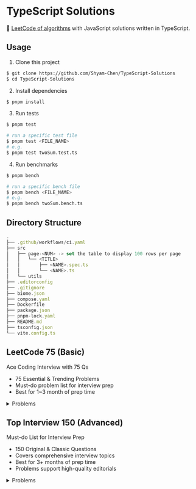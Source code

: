 # TypeScript Solutions

🐳 [LeetCode of algorithms](https://leetcode.com/problemset/algorithms/) with JavaScript solutions written in TypeScript.

## Usage

1. Clone this project

```sh
$ git clone https://github.com/Shyam-Chen/TypeScript-Solutions
$ cd TypeScript-Solutions
```

2. Install dependencies

```sh
$ pnpm install
```

3. Run tests

```sh
$ pnpm test

# run a specific test file
$ pnpm test <FILE_NAME>
# e.g.
$ pnpm test twoSum.test.ts
```

4. Run benchmarks

```sh
$ pnpm bench

# run a specific bench file
$ pnpm bench <FILE_NAME>
# e.g.
$ pnpm bench twoSum.bench.ts
```

## Directory Structure

```ts
.
├── .github/workflows/ci.yaml
├── src
│   ├── page-<NUM> -> set the table to display 100 rows per page
│   │   └── <TITLE>
│   │       ├── <NAME>.spec.ts
│   │       └── <NAME>.ts
│   └── utils
├── .editorconfig
├── .gitignore
├── biome.json
├── compose.yaml
├── Dockerfile
├── package.json
├── pnpm-lock.yaml
├── README.md
├── tsconfig.json
└── vite.config.ts
```

## LeetCode 75 (Basic)

Ace Coding Interview with 75 Qs

- 75 Essential & Trending Problems
- Must-do problem list for interview prep
- Best for 1~3 month of prep time

<details>
  <summary>Problems</summary>

| Array / String                                 |                  |        |
| ---------------------------------------------- | ---------------- | ------ |
| 1768. Merge Strings Alternately                | [Solution][1768] | Easy   |
| 1071. Greatest Common Divisor of Strings       | [Solution][1071] | Easy   |
| 1431. Kids With the Greatest Number of Candies | [Solution][1431] | Easy   |
| 605. Can Place Flowers                         | [Solution][605]  | Easy   |
| 345. Reverse Vowels of a String                | [Solution][345]  | Easy   |
| 151. Reverse Words in a String                 | [Solution][151]  | Medium |
| 238. Product of Array Except Self              | [Solution][238]  | Medium |
| 334. Increasing Triplet Subsequence            | [Solution][334]  | Medium |
| 443. String Compression                        | [Solution][443]  | Medium |

[1768]: ./src/page-17/1768.%20Merge%20Strings%20Alternately/mergeAlternately.ts
[1071]: ./src/page-11/1071.%20Greatest%20Common%20Divisor%20of%20Strings/gcdOfStrings.ts
[1431]: ./src/page-14/1431.%20Kids%20With%20the%20Greatest%20Number%20of%20Candies/kidsWithCandies.ts
[605]: ./src/page-6/605.%20Can%20Place%20Flowers/canPlaceFlowers.ts
[345]: ./src/page-4/345.%20Reverse%20Vowels%20of%20a%20String/reverseVowels.ts
[151]: ./src/page-2/151.%20Reverse%20Words%20in%20a%20String/reverseWords.ts
[238]: ./src/page-3/238.%20Product%20of%20Array%20Except%20Self/productExceptSelf.ts
[334]: ./src/page-4/334.%20Increasing%20Triplet%20Subsequence/increasingTriplet.ts
[443]: ./src/page-5/443.%20String%20Compression/compress.ts

| Two Pointers                    |                  |        |
| ------------------------------- | ---------------- | ------ |
| 283. Move Zeroes                | [Solution][283]  | Easy   |
| 392. Is Subsequence             | [Solution][392]  | Easy   |
| 11. Container With Most Water   | [Solution][11]   | Medium |
| 1679. Max Number of K-Sum Pairs | [Solution][1679] | Medium |

[283]: ./src/page-3/283.%20Move%20Zeroes/moveZeroes.ts
[392]: ./src/page-4/392.%20Is%20Subsequence/isSubsequence.ts
[11]: ./src/page-1/11.%20Container%20With%20Most%20Water/maxArea.ts
[1679]: ./src/page-16/1679.%20Max%20Number%20of%20K-Sum%20Pairs/maxOperations.ts

| Sliding Window                                                |                  |        |
| ------------------------------------------------------------- | ---------------- | ------ |
| 643. Maximum Average Subarray I                               | [Solution][643]  | Easy   |
| 1456. Maximum Number of Vowels in a Substring of Given Length | [Solution][1456] | Medium |
| 1004. Max Consecutive Ones III                                | [Solution][1004] | Medium |
| 1493. Longest Subarray of 1's After Deleting One Element      | [Solution][1493] | Medium |

[643]: ./src/page-6/643.%20Maximum%20Average%20Subarray%20I/findMaxAverage.ts
[1456]: ./src/page-14/1456.%20Maximum%20Number%20of%20Vowels%20in%20a%20Substring%20of%20Given%20Length/maxVowels.ts
[1004]: ./src/page-10/1004.%20Max%20Consecutive%20Ones%20III/longestOnes.ts
[1493]: ./src/page-14/1493.%20Longest%20Subarray%20of%201's%20After%20Deleting%20One%20Element/longestSubarray.ts

| Prefix Sum                      |                  |      |
| ------------------------------- | ---------------- | ---- |
| 1732. Find the Highest Altitude | [Solution][1732] | Easy |
| 724. Find Pivot Index           | [Solution][724]  | Easy |

[1732]: ./src/page-16/1732.%20Find%20the%20Highest%20Altitude/largestAltitude.ts
[724]: ./src/page-7/724.%20Find%20Pivot%20Index/pivotIndex.ts

| Hash Map / Set                           |                  |        |
| ---------------------------------------- | ---------------- | ------ |
| 2215. Find the Difference of Two Arrays  | [Solution][2215] | Easy   |
| 1207. Unique Number of Occurrences       | [Solution][1207] | Easy   |
| 1657. Determine if Two Strings Are Close | [Solution][1657] | Medium |
| 2352. Equal Row and Column Pairs         | [Solution][2352] | Medium |

[2215]: ./src/page-21/2215.%20Find%20the%20Difference%20of%20Two%20Arrays/findDifference.ts
[1207]: ./src/page-12/1207.%20Unique%20Number%20of%20Occurrences/uniqueOccurrences.ts
[1657]: ./src/page-16/1657.%20Determine%20if%20Two%20Strings%20Are%20Close/closeStrings.ts
[2352]: ./src/page-22/2352.%20Equal%20Row%20and%20Column%20Pairs/equalPairs.ts

| Stack                              |                  |        |
| ---------------------------------- | ---------------- | ------ |
| 2390. Removing Stars From a String | [Solution][2390] | Medium |
| 735. Asteroid Collision            | [Solution][735]  | Medium |
| 394. Decode String                 | [Solution][394]  | Medium |

[2390]: ./src/page-22/2390.%20Removing%20Stars%20From%20a%20String/removeStars.ts
[735]: ./src/page-7/735.%20Asteroid%20Collision/asteroidCollision.ts
[394]: ./src/page-4/394.%20Decode%20String/decodeString.ts

| Queue                       |                 |        |
| --------------------------- | --------------- | ------ |
| 933. Number of Recent Calls | [Solution][933] | Easy   |
| 649. Dota2 Senate           | [Solution][649] | Medium |

[933]: ./src/page-9/933.%20Number%20of%20Recent%20Calls/RecentCounter.ts
[649]: ./src/page-6/649.%20Dota2%20Senate/predictPartyVictory.ts

| Linked List                                   |                  |        |
| --------------------------------------------- | ---------------- | ------ |
| 2095. Delete the Middle Node of a Linked List | [Solution][2095] | Medium |
| 328. Odd Even Linked List                     | [Solution][328]  | Medium |
| 206. Reverse Linked List                      | [Solution][206]  | Easy   |
| 2130. Maximum Twin Sum of a Linked List       | Solution         | Medium |

[2095]: ./src/page-19/2095.%20Delete%20the%20Middle%20Node%20of%20a%20Linked%20List/deleteMiddle.ts
[328]: ./src/page-4/328.%20Odd%20Even%20Linked%20List/oddEvenList.ts
[206]: ./src/page-2/206.%20Reverse%20Linked%20List/reverseList.ts

| Binary Tree - DFS                            |                 |        |
| -------------------------------------------- | --------------- | ------ |
| 104. Maximum Depth of Binary Tree            | [Solution][104] | Easy   |
| 872. Leaf-Similar Trees                      | Solution        | Easy   |
| 1448. Count Good Nodes in Binary Tree        | Solution        | Medium |
| 437. Path Sum III                            | Solution        | Medium |
| 1372. Longest ZigZag Path in a Binary Tree   | Solution        | Medium |
| 236. Lowest Common Ancestor of a Binary Tree | Solution        | Medium |

[104]: ./src/page-2/104.%20Maximum%20Depth%20of%20Binary%20Tree/maxDepth.ts

| Binary Tree - BFS                        |          |        |
| ---------------------------------------- | -------- | ------ |
| 199. Binary Tree Right Side View         | Solution | Medium |
| 1161. Maximum Level Sum of a Binary Tree | Solution | Medium |

| Binary Search Tree                  |          |        |
| ----------------------------------- | -------- | ------ |
| 700. Search in a Binary Search Tree | Solution | Easy   |
| 450. Delete Node in a BST           | Solution | Medium |

| Graphs - DFS                                                 |          |        |
| ------------------------------------------------------------ | -------- | ------ |
| 841. Keys and Rooms                                          | Solution | Medium |
| 547. Number of Provinces                                     | Solution | Medium |
| 1466. Reorder Routes to Make All Paths Lead to the City Zero | Solution | Medium |
| 399. Evaluate Division                                       | Solution | Medium |

| Graphs - BFS                             |          |        |
| ---------------------------------------- | -------- | ------ |
| 1926. Nearest Exit from Entrance in Maze | Solution | Medium |
| 994. Rotting Oranges                     | Solution | Medium |

| Heap / Priority Queue                 |          |        |
| ------------------------------------- | -------- | ------ |
| 215. Kth Largest Element in an Array  | Solution | Medium |
| 2336. Smallest Number in Infinite Set | Solution | Medium |
| 2542. Maximum Subsequence Score       | Solution | Medium |
| 2462. Total Cost to Hire K Workers    | Solution | Medium |

| Binary Search                                |          |        |
| -------------------------------------------- | -------- | ------ |
| 374. Guess Number Higher or Lower            | Solution | Easy   |
| 2300. Successful Pairs of Spells and Potions | Solution | Medium |
| 162. Find Peak Element                       | Solution | Medium |
| 875. Koko Eating Bananas                     | Solution | Medium |

| Backtracking                              |          |        |
| ----------------------------------------- | -------- | ------ |
| 17. Letter Combinations of a Phone Number | Solution | Medium |
| 216. Combination Sum III                  | Solution | Medium |

| DP - 1D                        |          |        |
| ------------------------------ | -------- | ------ |
| 1137. N-th Tribonacci Number   | Solution | Easy   |
| 746. Min Cost Climbing Stairs  | Solution | Easy   |
| 198. House Robber              | Solution | Medium |
| 790. Domino and Tromino Tiling | Solution | Medium |

| DP - Multidimensional                                     |          |        |
| --------------------------------------------------------- | -------- | ------ |
| 62. Unique Paths                                          | Solution | Medium |
| 1143. Longest Common Subsequence                          | Solution | Medium |
| 714. Best Time to Buy and Sell Stock with Transaction Fee | Solution | Medium |
| 72. Edit Distance                                         | Solution | Medium |

| Bit Manipulation                              |                 |        |
| --------------------------------------------- | --------------- | ------ |
| 338. Counting Bits                            | [Solution][338] | Easy   |
| 136. Single Number                            | [Solution][136] | Easy   |
| 1318. Minimum Flips to Make a OR b Equal to c | Solution        | Medium |

[338]: ./src/page-4/338.%20Counting%20Bits/countBits.ts
[136]: ./src/page-2/136.%20Single%20Number/singleNumber.ts

| Trie                              |          |        |
| --------------------------------- | -------- | ------ |
| 208. Implement Trie (Prefix Tree) | Solution | Medium |
| 1268. Search Suggestions System   | Solution | Medium |

| Intervals                                       |          |        |
| ----------------------------------------------- | -------- | ------ |
| 435. Non-overlapping Intervals                  | Solution | Medium |
| 452. Minimum Number of Arrows to Burst Balloons | Solution | Medium |

| Monotonic Stack         |          |        |
| ----------------------- | -------- | ------ |
| 739. Daily Temperatures | Solution | Medium |
| 901. Online Stock Span  | Solution | Medium |

</details>

## Top Interview 150 (Advanced)

Must-do List for Interview Prep

- 150 Original & Classic Questions
- Covers comprehensive interview topics
- Best for 3+ months of prep time
- Problems support high-quality editorials

<details>
  <summary>Problems</summary>

| Array / String                                         |                 |        |
| ------------------------------------------------------ | --------------- | ------ |
| 88. Merge Sorted Array                                 | [Solution][88]  | Easy   |
| 27. Remove Element                                     | [Solution][27]  | Easy   |
| 26. Remove Duplicates from Sorted Array                | [Solution][26]  | Easy   |
| 80. Remove Duplicates from Sorted Array II             | Solution        | Medium |
| 169. Majority Element                                  | Solution        | Easy   |
| 189. Rotate Array                                      | [Solution][189] | Medium |
| 121. Best Time to Buy and Sell Stock                   | Solution        | Easy   |
| 122. Best Time to Buy and Sell Stock II                | Solution        | Medium |
| 55. Jump Game                                          | Solution        | Medium |
| 45. Jump Game II                                       | Solution        | Medium |
| 274. H-Index                                           | Solution        | Medium |
| 380. Insert Delete GetRandom O(1)                      | Solution        | Medium |
| 238. Product of Array Except Self                      | Solution        | Medium |
| 134. Gas Station                                       | Solution        | Medium |
| 135. Candy                                             | Solution        | Hard   |
| 42. Trapping Rain Water                                | Solution        | Hard   |
| 13. Roman to Integer                                   | [Solution][13]  | Easy   |
| 12. Integer to Roman                                   | Solution        | Medium |
| 58. Length of Last Word                                | [Solution][58]  | Easy   |
| 14. Longest Common Prefix                              | [Solution][14]  | Easy   |
| 151. Reverse Words in a String                         | Solution        | Medium |
| 6. Zigzag Conversion                                   | [Solution][6]   | Medium |
| 28. Find the Index of the First Occurrence in a String | [Solution][28]  | Easy   |
| 68. Text Justification                                 | [Solution][68]  | Hard   |

[88]: ./src/page-1//88.%20Merge%20Sorted%20Array/merge.ts
[27]: ./src/page-1/27.%20Remove%20Element/removeElement.ts
[26]: ./src/page-1/26.%20Remove%20Duplicates%20from%20Sorted%20Array/removeDuplicates.ts
[189]: ./src/page-2/189.%20Rotate%20Array/rotate.ts
[13]: ./src/page-1/13.%20Roman%20to%20Integer/romanToInt.ts
[58]: ./src/page-1/58.%20Length%20of%20Last%20Word/lengthOfLastWord.ts
[14]: ./src/page-1/14.%20Longest%20Common%20Prefix/longestCommonPrefix.ts
[6]: ./src/page-1/6.%20Zigzag%20Conversion/convert.ts
[28]: ./src/page-1/28.%20Find%20the%20Index%20of%20the%20First%20Occurrence%20in%20a%20String/strStr.ts
[68]: ./src/page-1/68.%20Text%20Justification/fullJustify.ts

| Two Pointers                            |          |        |
| --------------------------------------- | -------- | ------ |
| 125. Valid Palindrome                   | Solution | Easy   |
| 392. Is Subsequence                     | Solution | Easy   |
| 167. Two Sum II - Input Array Is Sorted | Solution | Medium |
| 11. Container With Most Water           | Solution | Medium |
| 15. 3Sum                                | Solution | Medium |

| Sliding Window                                    |               |        |
| ------------------------------------------------- | ------------- | ------ |
| 209. Minimum Size Subarray Sum                    | Solution      | Medium |
| 3. Longest Substring Without Repeating Characters | [Solution][3] | Medium |
| 30. Substring with Concatenation of All Words     | Solution      | Hard   |
| 76. Minimum Window Substring                      | Solution      | Hard   |

[3]: ./src/page-1/3.%20Longest%20Substring%20Without%20Repeating%20Characters/lengthOfLongestSubstring.ts

| Matrix                |          |        |
| --------------------- | -------- | ------ |
| 36. Valid Sudoku      | Solution | Medium |
| 54. Spiral Matrix     | Solution | Medium |
| 48. Rotate Image      | Solution | Medium |
| 73. Set Matrix Zeroes | Solution | Medium |
| 289. Game of Life     | Solution | Medium |

| Hashmap                           |               |        |
| --------------------------------- | ------------- | ------ |
| 383. Ransom Note                  | Solution      | Easy   |
| 205. Isomorphic Strings           | Solution      | Easy   |
| 290. Word Pattern                 | Solution      | Easy   |
| 242. Valid Anagram                | Solution      | Easy   |
| 49. Group Anagrams                | Solution      | Medium |
| 1. Two Sum                        | [Solution][1] | Easy   |
| 202. Happy Number                 | Solution      | Easy   |
| 219. Contains Duplicate II        | Solution      | Easy   |
| 128. Longest Consecutive Sequence | Solution      | Medium |

[1]: ./src/page-1/1.%20Two%20Sum/twoSum.ts

| Intervals                                       |          |        |
| ----------------------------------------------- | -------- | ------ |
| 228. Summary Ranges                             | Solution | Easy   |
| 56. Merge Intervals                             | Solution | Medium |
| 57. Insert Interval                             | Solution | Medium |
| 452. Minimum Number of Arrows to Burst Balloons | Solution | Medium |

| Stack                                 |                 |        |
| ------------------------------------- | --------------- | ------ |
| 20. Valid Parentheses                 | [Solution][20]  | Easy   |
| 71. Simplify Path                     | Solution        | Medium |
| 155. Min Stack                        | [Solution][155] | Medium |
| 150. Evaluate Reverse Polish Notation | Solution        | Medium |
| 224. Basic Calculator                 | Solution        | Hard   |

[20]: ./src/page-1/20.%20Valid%20Parentheses/isValid.ts
[155]: ./src/page-2/155.%20Min%20Stack/MinStack.ts

| Linked List                               |                 |        |
| ----------------------------------------- | --------------- | ------ |
| 141. Linked List Cycle                    | [Solution][141] | Easy   |
| 2. Add Two Numbers                        | [Solution][2]   | Medium |
| 21. Merge Two Sorted Lists                | [Solution][21]  | Easy   |
| 138. Copy List with Random Pointer        | Solution        | Medium |
| 92. Reverse Linked List II                | Solution        | Medium |
| 25. Reverse Nodes in k-Group              | Solution        | Hard   |
| 19. Remove Nth Node From End of List      | Solution        | Medium |
| 82. Remove Duplicates from Sorted List II | Solution        | Medium |
| 61. Rotate List                           | Solution        | Medium |
| 86. Partition List                        | Solution        | Medium |
| 146. LRU Cache                            | Solution        | Medium |

[141]: ./src/page-2/141.%20Linked%20List%20Cycle/hasCycle.ts
[2]: ./src/page-1/2.%20Add%20Two%20Numbers/addTwoNumbers.ts
[21]: ./src/page-1/21.%20Merge%20Two%20Sorted%20Lists/mergeTwoLists.ts

| Binary Tree General                                             |                 |        |
| --------------------------------------------------------------- | --------------- | ------ |
| 104. Maximum Depth of Binary Tree                               | [Solution][104] | Easy   |
| 100. Same Tree                                                  | [Solution][100] | Easy   |
| 226. Invert Binary Tree                                         | Solution        | Easy   |
| 101. Symmetric Tree                                             | [Solution][101] | Easy   |
| 105. Construct Binary Tree from Preorder and Inorder Traversal  | Solution        | Medium |
| 106. Construct Binary Tree from Inorder and Postorder Traversal | Solution        | Medium |
| 117. Populating Next Right Pointers in Each Node II             | Solution        | Medium |
| 114. Flatten Binary Tree to Linked List                         | Solution        | Medium |
| 112. Path Sum                                                   | [Solution][112] | Easy   |
| 129. Sum Root to Leaf Numbers                                   | Solution        | Medium |
| 124. Binary Tree Maximum Path Sum                               | Solution        | Hard   |
| 173. Binary Search Tree Iterator                                | Solution        | Medium |
| 222. Count Complete Tree Nodes                                  | Solution        | Easy   |
| 236. Lowest Common Ancestor of a Binary Tree                    | Solution        | Medium |

[104]: ./src/page-2/104.%20Maximum%20Depth%20of%20Binary%20Tree/maxDepth.ts
[100]: ./src/page-1/100.%20Same%20Tree/isSameTree.ts
[101]: ./src/page-2/101.%20Symmetric%20Tree/isSymmetric.ts
[112]: ./src/page-2/112.%20Path%20Sum/hasPathSum.ts

| Binary Tree BFS                               |          |        |
| --------------------------------------------- | -------- | ------ |
| 199. Binary Tree Right Side View              | Solution | Medium |
| 637. Average of Levels in Binary Tree         | Solution | Easy   |
| 102. Binary Tree Level Order Traversal        | Solution | Medium |
| 103. Binary Tree Zigzag Level Order Traversal | Solution | Medium |

| Binary Search Tree                      |          |        |
| --------------------------------------- | -------- | ------ |
| 530. Minimum Absolute Difference in BST | Solution | Easy   |
| 230. Kth Smallest Element in a BST      | Solution | Medium |
| 98. Validate Binary Search Tree         | Solution | Medium |

| Graph General           |          |        |
| ----------------------- | -------- | ------ |
| 200. Number of Islands  | Solution | Medium |
| 130. Surrounded Regions | Solution | Medium |
| 133. Clone Graph        | Solution | Medium |
| 399. Evaluate Division  | Solution | Medium |
| 207. Course Schedule    | Solution | Medium |
| 210. Course Schedule II | Solution | Medium |

| Graph BFS                     |          |        |
| ----------------------------- | -------- | ------ |
| 909. Snakes and Ladders       | Solution | Medium |
| 433. Minimum Genetic Mutation | Solution | Medium |
| 127. Word Ladder              | Solution | Hard   |

| Trie                                            |          |        |
| ----------------------------------------------- | -------- | ------ |
| 208. Implement Trie (Prefix Tree)               | Solution | Medium |
| 211. Design Add and Search Words Data Structure | Solution | Medium |
| 212. Word Search II                             | Solution | Hard   |

| Backtracking                              |          |        |
| ----------------------------------------- | -------- | ------ |
| 17. Letter Combinations of a Phone Number | Solution | Medium |
| 77. Combinations                          | Solution | Medium |
| 46. Permutations                          | Solution | Medium |
| 39. Combination Sum                       | Solution | Medium |
| 52. N-Queens II                           | Solution | Hard   |
| 22. Generate Parentheses                  | Solution | Medium |
| 79. Word Search                           | Solution | Medium |

| Divide & Conquer                                |                 |        |
| ----------------------------------------------- | --------------- | ------ |
| 108. Convert Sorted Array to Binary Search Tree | [Solution][108] | Easy   |
| 148. Sort List                                  | Solution        | Medium |
| 427. Construct Quad Tree                        | Solution        | Medium |
| 23. Merge k Sorted Lists                        | Solution        | Hard   |

[108]: ./src/page-2/108.%20Convert%20Sorted%20Array%20to%20Binary%20Search%20Tree/sortedArrayToBST.ts

| Kadane's Algorithm                 |                |        |
| ---------------------------------- | -------------- | ------ |
| 53. Maximum Subarray               | [Solution][53] | Medium |
| 918. Maximum Sum Circular Subarray | Solution       | Medium |

[53]: ./src/page-1/53.%20Maximum%20Subarray/maxSubArray.ts

| Binary Search                                               |                |        |
| ----------------------------------------------------------- | -------------- | ------ |
| 35. Search Insert Position                                  | [Solution][35] | Easy   |
| 74. Search a 2D Matrix                                      | Solution       | Medium |
| 162. Find Peak Element                                      | Solution       | Medium |
| 33. Search in Rotated Sorted Array                          | Solution       | Medium |
| 34. Find First and Last Position of Element in Sorted Array | [Solution][34] | Medium |
| 153. Find Minimum in Rotated Sorted Array                   | Solution       | Medium |
| 4. Median of Two Sorted Arrays                              | [Solution][4]  | Hard   |

[35]: ./src/page-1/35.%20Search%20Insert%20Position/searchInsert.ts
[34]: ./src/page-1/34.%20Find%20First%20and%20Last%20Position%20of%20Element%20in%20Sorted%20Array/searchRange.ts
[4]: ./src/page-1/4.%20Median%20of%20Two%20Sorted%20Arrays/findMedianSortedArrays.ts

| Heap                                 |          |        |
| ------------------------------------ | -------- | ------ |
| 215. Kth Largest Element in an Array | Solution | Medium |
| 502. IPO                             | Solution | Hard   |
| 373. Find K Pairs with Smallest Sums | Solution | Medium |
| 295. Find Median from Data Stream    | Solution | Hard   |

| Bit Manipulation                  |                 |        |
| --------------------------------- | --------------- | ------ |
| 67. Add Binary                    | [Solution][67]  | Easy   |
| 190. Reverse Bits                 | [Solution][190] | Easy   |
| 191. Number of 1 Bits             | [Solution][191] | Easy   |
| 136. Single Number                | [Solution][136] | Easy   |
| 137. Single Number II             | Solution        | Medium |
| 201. Bitwise AND of Numbers Range | Solution        | Medium |

[67]: ./src/page-1/67.%20Add%20Binary/addBinary.ts
[190]: ./src/page-2/190.%20Reverse%20Bits/reverseBits.ts
[191]: ./src/page-2/191.%20Number%20of%201%20Bits/hammingWeight.ts
[136]: ./src/page-2/136.%20Single%20Number/singleNumber.ts

| Math                           |                |        |
| ------------------------------ | -------------- | ------ |
| 9. Palindrome Number           | [Solution][9]  | Easy   |
| 66. Plus One                   | [Solution][66] | Easy   |
| 172. Factorial Trailing Zeroes | Solution       | Medium |
| 69. Sqrt(x)                    | [Solution][69] | Easy   |
| 50. Pow(x, n)                  | [Solution][50] | Medium |
| 149. Max Points on a Line      | Solution       | Hard   |

[9]: ./src/page-1/9.%20Palindrome%20Number/isPalindrome.ts
[66]: ./src/page-1/66.%20Plus%20One/plusOne.ts
[69]: ./src/page-1/69.%20Sqrt(x)/mySqrt.ts
[50]: ./src/page-1/50.%20Pow(x,%20n)/myPow.ts

| 1D DP                               |                |        |
| ----------------------------------- | -------------- | ------ |
| 70. Climbing Stairs                 | [Solution][70] | Easy   |
| 198. House Robber                   | Solution       | Medium |
| 139. Word Break                     | Solution       | Medium |
| 322. Coin Change                    | Solution       | Medium |
| 300. Longest Increasing Subsequence | Solution       | Medium |

[70]: ./src/page-1/70.%20Climbing%20Stairs/climbStairs.ts

| Multidimensional DP                      |               |        |
| ---------------------------------------- | ------------- | ------ |
| 120. Triangle                            | Solution      | Medium |
| 64. Minimum Path Sum                     | Solution      | Medium |
| 63. Unique Paths II                      | Solution      | Medium |
| 5. Longest Palindromic Substring         | [Solution][5] | Medium |
| 97. Interleaving String                  | Solution      | Medium |
| 72. Edit Distance                        | Solution      | Medium |
| 123. Best Time to Buy and Sell Stock III | Solution      | Hard   |
| 188. Best Time to Buy and Sell Stock IV  | Solution      | Hard   |
| 221. Maximal Square                      | Solution      | Medium |

[5]: ./src/page-1/5.%20Longest%20Palindromic%20Substring/longestPalindrome.ts

</details>
